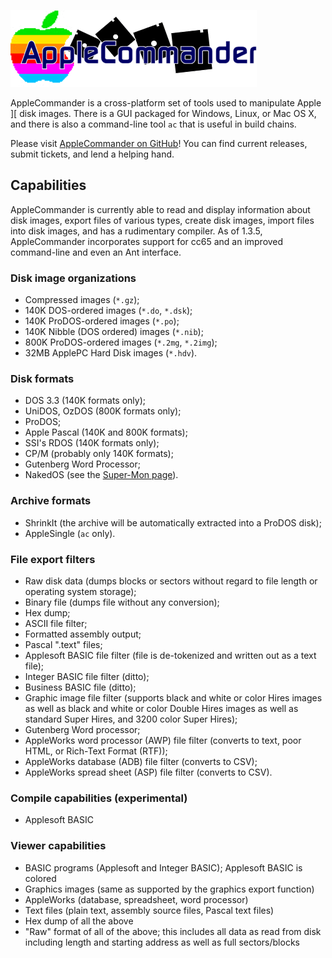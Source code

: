 ![AppleCommander Logo](images/AppleCommanderLogo.gif)

AppleCommander is a cross-platform set of tools used to manipulate Apple ][ disk images.  There is a GUI packaged for Windows, Linux, or Mac OS X, and there is also a command-line tool `ac` that is useful in build chains.

Please visit [AppleCommander on GitHub](https://github.com/AppleCommander)!  You can find current releases, submit tickets, and lend a helping hand.

## Capabilities

AppleCommander is currently able to read and display information about disk images, export files of various types, create disk images, import files into disk images, and has a rudimentary compiler. As of 1.3.5, AppleCommander incorporates support for cc65 and an improved command-line and even an Ant interface.

### Disk image organizations

* Compressed images (`*.gz`);
* 140K DOS-ordered images (`*.do`, `*.dsk`);
* 140K ProDOS-ordered images (`*.po`);
* 140K Nibble (DOS ordered) images (`*.nib`);
* 800K ProDOS-ordered images (`*.2mg`, `*.2img`);
* 32MB ApplePC Hard Disk images (`*.hdv`).

### Disk formats

* DOS 3.3 (140K formats only);
* UniDOS, OzDOS (800K formats only);
* ProDOS;
* Apple Pascal (140K and 800K formats);
* SSI's RDOS (140K formats only);
* CP/M (probably only 140K formats);
* Gutenberg Word Processor;
* NakedOS (see the [Super-Mon page](https://bitbucket.org/martin.haye/super-mon/wiki/Home)).

### Archive formats

* ShrinkIt (the archive will be automatically extracted into a ProDOS disk);
* AppleSingle (`ac` only).

### File export filters

* Raw disk data (dumps blocks or sectors without regard to file length or operating system storage);
* Binary file (dumps file without any conversion);
* Hex dump;
* ASCII file filter;
* Formatted assembly output;
* Pascal ".text" files;
* Applesoft BASIC file filter (file is de-tokenized and written out as a text file);
* Integer BASIC file filter (ditto);
* Business BASIC file (ditto);
* Graphic image file filter (supports black and white or color Hires images as well as black and white or color Double Hires images as well as standard Super Hires, and 3200 color Super Hires);
* Gutenberg Word processor;
* AppleWorks word processor (AWP) file filter (converts to text, poor HTML, or Rich-Text Format (RTF));
* AppleWorks database (ADB) file filter (converts to CSV);
* AppleWorks spread sheet (ASP) file filter (converts to CSV).

### Compile capabilities (experimental)

* Applesoft BASIC

### Viewer capabilities

* BASIC programs (Applesoft and Integer BASIC); Applesoft BASIC is colored
* Graphics images (same as supported by the graphics export function)
* AppleWorks (database, spreadsheet, word processor)
* Text files (plain text, assembly source files, Pascal text files)
* Hex dump of all the above
* "Raw" format of all of the above; this includes all data as read from disk including length and starting address as well as full sectors/blocks
